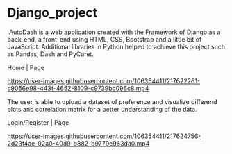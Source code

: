 # Django_project
.AutoDash is a web application created with the Framework of Django as a back-end, a front-end using HTML, CSS, Bootstrap and a little bit of JavaScript. 
Additional libraries in Python helped to achieve this project such as Pandas, Dash and PyCaret. 

Home | Page

https://user-images.githubusercontent.com/106354411/217622261-c9056e98-443f-4652-8109-c9739bc096c8.mp4

The user is able to upload a dataset of preference and visualize differend plots and correlation matrix for a better understanding of the data.

Login/Register | Page

https://user-images.githubusercontent.com/106354411/217624756-2d23f4ae-02a0-40d9-b882-b9779e963da0.mp4


